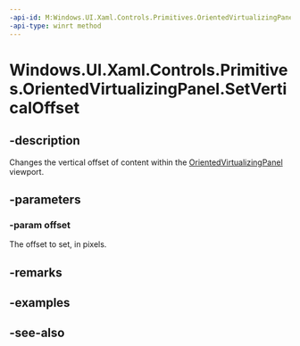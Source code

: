 ```yaml
---
-api-id: M:Windows.UI.Xaml.Controls.Primitives.OrientedVirtualizingPanel.SetVerticalOffset(System.Double)
-api-type: winrt method
---
```


<!-- Method syntax
public void SetVerticalOffset(System.Double offset)
-->

# Windows.UI.Xaml.Controls.Primitives.OrientedVirtualizingPanel.SetVerticalOffset

## -description
Changes the vertical offset of content within the [OrientedVirtualizingPanel](orientedvirtualizingpanel.md) viewport.



## -parameters
### -param offset
The offset to set, in pixels.

## -remarks

## -examples

## -see-also
